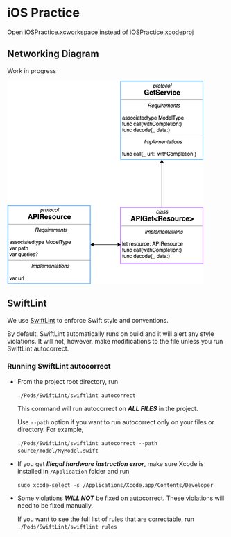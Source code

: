 # iOS Practice
Open iOSPractice.xcworkspace instead of iOSPractice.xcodeproj

## Networking Diagram
Work in progress

![GetService](/Documentation/GetService.png)

## SwiftLint
We use [SwiftLint](https://github.com/realm/SwiftLint) to enforce Swift style and conventions.

By default, SwiftLint automatically runs on build and it will alert any style violations. It will not, however, make modifications to the file unless you run SwiftLint autocorrect.
### Running SwiftLint autocorrect
*   From the project root directory, run

    `./Pods/SwiftLint/swiftlint autocorrect`

    This command will run autocorrect on **_ALL FILES_** in the project.

    Use `--path` option if you want to run autocorrect only on your files or directory. For example,

    `./Pods/SwiftLint/swiftlint autocorrect --path source/model/MyModel.swift`


* If you get **_Illegal hardware instruction error_**, make sure Xcode is installed in `/Application` folder and run
    
    `sudo xcode-select -s /Applications/Xcode.app/Contents/Developer`
    
* Some violations **_WILL NOT_** be fixed on autocorrect. These violations will need to be fixed manually.

    If you want to see the full list of rules that are correctable, run `./Pods/SwiftLint/swiftlint rules`